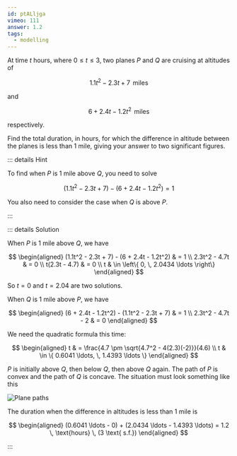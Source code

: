 ```yaml
---
id: ptALljga
vimeo: 111
answer: 1.2
tags:
  - modelling
---
```


At time $t$ hours, where $0 \leq t \leq 3,$ two planes $P$ and $Q$ are cruising
at altitudes of

$$
1.1t^2 - 2.3t + 7 \, \text{ miles}
$$

and

$$
6 + 2.4t - 1.2t^2 \, \text{ miles}
$$

respectively.

Find the total duration, in hours, for which the difference in altitude between
the planes is less than $1$ mile, giving your answer to two significant figures.

<AnswerInput :answer="$frontmatter.answer" />

::: details Hint

To find when $P$ is $1$ mile above $Q$, you need to solve

$$
(1.1t^2 - 2.3t + 7) - (6 + 2.4t - 1.2t^2) = 1
$$

You also need to consider the case when $Q$ is above $P$.

:::

::: details Solution

When $P$ is $1$ mile above $Q$, we have

$$
\begin{aligned}
(1.1t^2 - 2.3t + 7) - (6 + 2.4t - 1.2t^2) & = 1 \\
2.3t^2 - 4.7t & = 0 \\
t(2.3t - 4.7) & = 0 \\
t & \in \left\{ 0, \, 2.0434 \ldots \right\}
\end{aligned}
$$

So $t = 0$ and $t = 2.04$ are two solutions.

When $Q$ is $1$ mile above $P$, we have

$$
\begin{aligned}
(6 + 2.4t - 1.2t^2) - (1.1t^2 - 2.3t + 7) & = 1 \\
2.3t^2 - 4.7t - 2 & = 0
\end{aligned}
$$

We need the quadratic formula this time:

$$
\begin{aligned}
t & = \frac{4.7 \pm \sqrt{4.7^2 - 4(2.3)(-2)}}(4.6) \\
t & \in \{ 0.6041 \ldots, \, 1.4393 \ldots \}
\end{aligned}
$$

$P$ is initially above $Q$, then below $Q$, then above $Q$ again. The path of
$P$ is convex and the path of $Q$ is concave. The situation must look something
like this

![Plane paths](/img/learn/quadratic-formula-01.svg)

The duration when the difference in altitudes is less than $1$ mile is

$$
\begin{aligned}
(0.6041 \ldots - 0) + (2.0434 \ldots - 1.4393 \ldots) = 1.2 \, \text{hours} \, (3 \text{ s.f.})
\end{aligned}
$$

:::
